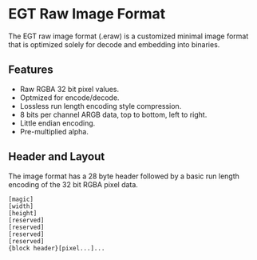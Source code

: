# EGT Raw Image Format

The EGT raw image format (.eraw) is a customized minimal image format that is
optimized solely for decode and embedding into binaries.

## Features

- Raw RGBA 32 bit pixel values.
- Optmized for encode/decode.
- Lossless run length encoding style compression.
- 8 bits per channel ARGB data, top to bottom, left to right.
- Little endian encoding.
- Pre-multiplied alpha.

## Header and Layout

The image format has a 28 byte header followed by a basic run length encoding of
the 32 bit RGBA pixel data.

    [magic]
    [width]
    [height]
    [reserved]
    [reserved]
    [reserved]
    [reserved]
    {block header}[pixel...]...
